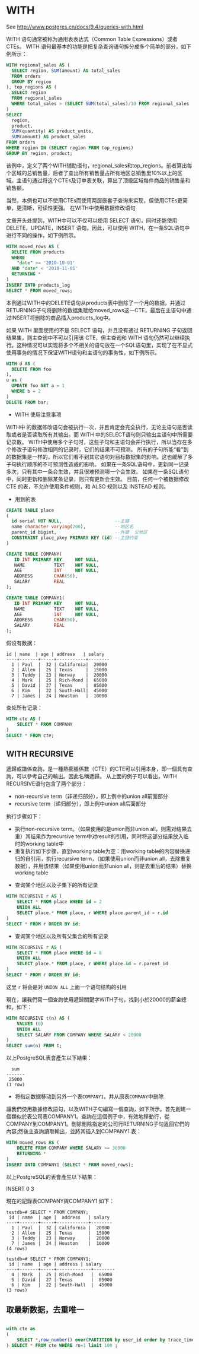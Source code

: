 # WITH

See http://www.postgres.cn/docs/9.4/queries-with.html

WITH 语句通常被称为通用表表达式（Common Table Expressions）或者CTEs。
WITH 语句最基本的功能是把复杂查询语句拆分成多个简单的部分，如下例所示：

```sql
WITH regional_sales AS (
  SELECT region, SUM(amount) AS total_sales
  FROM orders
  GROUP BY region
), top_regions AS (
  SELECT region
  FROM regional_sales
  WHERE total_sales > (SELECT SUM(total_sales)/10 FROM regional_sales
)
SELECT
  region,
  product,
  SUM(quantity) AS product_units,
  SUM(amount) AS product_sales
FROM orders
WHERE region IN (SELECT region FROM top_regions)
GROUP BY region, product;
```
该例中，定义了两个WITH辅助语句，regional_sales和top_regions。前者算出每个区域的总销售量，后者了查出所有销售量占所有地区总销售里10%以上的区域。主语句通过将这个CTEs及订单表关联，算出了顶级区域每件商品的销售量和销售额。

当然，本例也可以不使用CTEs而使用两层嵌套子查询来实现，但使用CTEs更简单，更清晰，可读性更强。
在WITH中使用数据修改语句

文章开头处提到，WITH中可以不仅可以使用 SELECT 语句，同时还能使用 DELETE，UPDATE，INSERT 语句。因此，可以使用 WITH，在一条SQL语句中进行不同的操作，如下例所示。
```sql
WITH moved_rows AS (
  DELETE FROM products
  WHERE
    "date" >= '2010-10-01'
  AND "date" < '2010-11-01'
  RETURNING *
)
INSERT INTO products_log
SELECT * FROM moved_rows;
```
本例通过WITH中的DELETE语句从products表中删除了一个月的数据，并通过RETURNING子句将删除的数据集赋给moved_rows这一CTE，最后在主语句中通过INSERT将删除的商品插入products_log中。

如果 WITH 里面使用的不是 SELECT 语句，并且没有通过 RETURNING 子句返回结果集，则主查询中不可以引用该 CTE，但主查询和 WITH 语句仍然可以继续执行。这种情况可以实现将多个不相关的语句放在一个SQL语句里，实现了在不显式使用事务的情况下保证WITH语句和主语句的事务性，如下例所示。

```sql
WITH d AS (
  DELETE FROM foo
),
u as (
  UPDATE foo SET a = 1
  WHERE b = 2
)
DELETE FROM bar;
```

* WITH 使用注意事项

WITH中 的数据修改语句会被执行一次，并且肯定会完全执行，无论主语句是否读取或者是否读取所有其输出。而 WITH 中的SELECT语句则只输出主语句中所需要记录数。
WITH中使用多个子句时，这些子句和主语句会并行执行，所以当存在多个修改子语句修改相同的记录时，它们的结果不可预测。
 所有的子句所能“看”到的数据集是一样的，所以它们看不到其它语句对目标数据集的影响。这也缓解了多子句执行顺序的不可预测性造成的影响。
如果在一条SQL语句中，更新同一记录多次，只有其中一条会生效，并且很难预测哪一个会生效。
如果在一条SQL语句中，同时更新和删除某条记录，则只有更新会生效。
目前，任何一个被数据修改 CTE 的表，不允许使用条件规则，和 ALSO 规则以及 INSTEAD 规则。


* 用到的表

```sql
CREATE TABLE place
(
  id serial NOT NULL,                    --主键
  name character varying(200),           --地区名
  parent_id bigint,                      --外键  父地区
  CONSTRAINT place_pkey PRIMARY KEY (id) --主键约束
)

CREATE TABLE COMPANY(
   ID INT PRIMARY KEY     NOT NULL,
   NAME           TEXT    NOT NULL,
   AGE            INT     NOT NULL,
   ADDRESS        CHAR(50),
   SALARY         REAL
);

CREATE TABLE COMPANY1(
   ID INT PRIMARY KEY     NOT NULL,
   NAME           TEXT    NOT NULL,
   AGE            INT     NOT NULL,
   ADDRESS        CHAR(50),
   SALARY         REAL
);
```

假设有数据：
```text
id | name  | age | address   | salary
----+-------+-----+-----------+--------
  1 | Paul  |  32 | California|  20000
  2 | Allen |  25 | Texas     |  15000
  3 | Teddy |  23 | Norway    |  20000
  4 | Mark  |  25 | Rich-Mond |  65000
  5 | David |  27 | Texas     |  85000
  6 | Kim   |  22 | South-Hall|  45000
  7 | James |  24 | Houston   |  10000
```

查处所有记录：
```sql
WITH cte AS ( 
	SELECT * FROM COMPANY
) 
SELECT * FROM cte;
```

## WITH RECURSIVE

遞歸或譜係查詢，是一種熱膨脹係數（CTE）的CTE可以引用本身，即一個具有查詢，可以參考自己的輸出。因此名稱遞歸。
从上面的例子可以看出，WITH RECURSIVE语句包含了两个部分：

- non-recursive term（非递归部分），即上例中的union all前面部分
- recursive term（递归部分），即上例中union all后面部分

执行步骤如下：

- 执行non-recursive term。（如果使用的是union而非union all，则需对结果去重）其结果作为recursive term中对result的引用，同时将这部分结果放入临时的working table中
- 重复执行如下步骤，直到working table为空：用working table的内容替换递归的自引用，执行recursive term，（如果使用union而非union all，去除重复数据），并用该结果（如果使用union而非union all，则是去重后的结果）替换working table


* 查询某个地区以及子集下的所有记录

```sql
WITH RECURSIVE r AS ( 
	SELECT * FROM place WHERE id = 2
	UNION ALL 
	SELECT place.* FROM place, r WHERE place.parent_id = r.id 
) 
SELECT * FROM r ORDER BY id;
```

* 查询某个地区以及所有父集合的所有记录

```sql
WITH RECURSIVE r AS ( 
	SELECT * FROM place WHERE id = 8
	UNION ALL 
	SELECT place.* FROM place, r WHERE place.id = r.parent_id 
) 
SELECT * FROM r ORDER BY id;
```

这里 `r` 将会是对 `UNION ALL` 上面一个语句结构的引用

現在，讓我們寫一個查詢使用遞歸關鍵字WITH子句，找到小於20000的薪金總和，如下：

```sql
WITH RECURSIVE t(n) AS (
    VALUES (0)
    UNION ALL
    SELECT SALARY FROM COMPANY WHERE SALARY < 20000
)
SELECT sum(n) FROM t;
```

以上PostgreSQL表會產生以下結果：
```text
  sum
-------
 25000
(1 row)
```

* 将指定数据移动到另外一个表`COMPANY1`，并从原表`COMPANY`中删除

讓我們使用數據修改語句，以及WITH子句編寫一個查詢，如下所示。首先創建一個類似於表公司表COMPANY1。查詢在這個例子中，有效地移動行，從COMPANY到COMPANY1。刪除刪除指定的公司行RETURNING子句返回它們的內容;然後主查詢讀取輸出，並將其插入到COMPANY1 表：

```sql
WITH moved_rows AS (
    DELETE FROM COMPANY WHERE SALARY >= 30000
    RETURNING *
)
INSERT INTO COMPANY1 (SELECT * FROM moved_rows);
```
 以上PostgreSQL的表會產生以下結果：

INSERT 0 3

現在的記錄表COMPANY與COMPANY1 如下： 
```text
testdb=# SELECT * FROM COMPANY;
 id | name  | age |  address   | salary
----+-------+-----+------------+--------
  1 | Paul  |  32 | California |  20000
  2 | Allen |  25 | Texas      |  15000
  3 | Teddy |  23 | Norway     |  20000
  7 | James |  24 | Houston    |  10000
(4 rows)
```
```text
testdb=# SELECT * FROM COMPANY1;
 id | name  | age | address | salary
----+-------+-----+-------------+--------
  4 | Mark  |  25 | Rich-Mond   |  65000
  5 | David |  27 | Texas       |  85000
  6 | Kim   |  22 | South-Hall  |  45000
(3 rows)
```

## 取最新数据，去重唯一
```sql

with cte as
(
    SELECT *,row_number() over(PARTITION by user_id order by trace_time desc) rn FROM public.tg_user_event_reports t1 
) SELECT * FROM cte WHERE rn=1 limit 100 ;
```
